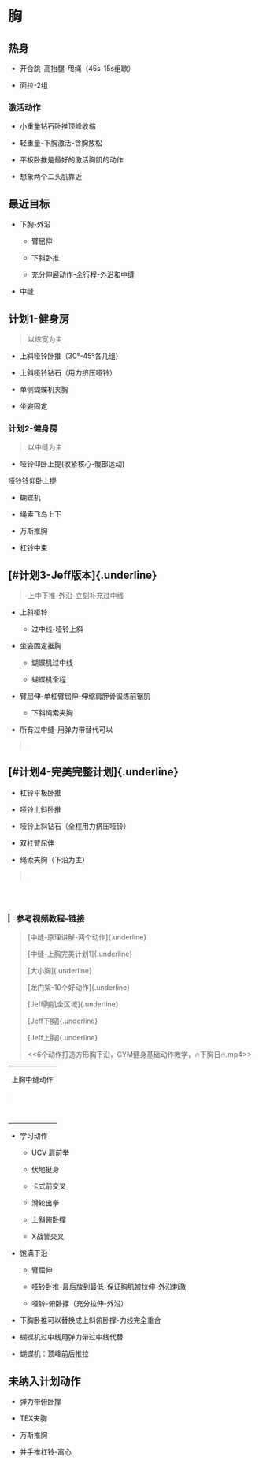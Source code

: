  

胸
======

## 热身

-   开合跳-高抬腿-甩绳（45s-15s组歇）

-   面拉-2组

### 激活动作

-   小重量钻石卧推顶峰收缩

-   轻重量-下胸激活-含胸放松

-   平板卧推是最好的激活胸肌的动作

-   想象两个二头肌靠近

最近目标
------------------------------

-   下胸-外沿

    -   臂屈伸

    -   下斜卧推

    -   充分伸展动作-全行程-外沿和中缝

-   中缝

计划1-健身房
----------------------------------

> 以练宽为主

-   上斜哑铃卧推（30°-45°各几组）

-   上斜哑铃钻石（用力挤压哑铃）

-   单侧蝴蝶机夹胸

-   坐姿固定

### 计划2-健身房

> 以中缝为主

-   哑铃仰卧上提(收紧核心-髋部运动)

哑铃铃仰卧上提

-   蝴蝶机

-   绳索飞鸟上下

-   万斯推胸

-   杠铃中束

**[\# ​计划3-Jeff版本]{.underline}**
------------------------------------

> 上中下推-外沿-立刻补充过中线

-   上斜哑铃

    -   过中线-哑铃上斜

-   坐姿固定推胸

    -   蝴蝶机过中线

    -   蝴蝶机全程

-   臂屈伸-单杠臂屈伸-伸缩肩胛骨锻炼前锯肌

    -   下斜绳索夹胸

-   所有过中缝-用弹力带替代可以

> ![](../../assets/002_健身-胸_000.png)

**[\# ​计划4-完美完整计划]{.underline}**
----------------------------------------

-   杠铃平板卧推

-   哑铃上斜卧推

-   哑铃上斜钻石（全程用力挤压哑铃）

-   双杠臂屈伸

-   绳索夹胸（下沿为主）

> ![](../../assets/002_健身-胸_000.png)

###  

### **▏​参考视频教程-链接**

> [中缝-原理讲解-两个动作]{.underline}
>
> [中缝-上胸完美计划1]{.underline}
>
> [大小胸]{.underline}
>
> [龙门架-10个好动作]{.underline}
>
> [Jeff胸肌全区域]{.underline}
>
> [Jeff下胸]{.underline}
>
> [Jeff上胸]{.underline}
>
> \<\<6个动作打造方形胸下沿，GYM健身基础动作教学，🔥下胸日🔥.mp4\>\>

<table>
<tbody>
<tr class="odd">
<td><p>上胸中缝动作</p>
<p><img src="../../assets/002_健身-胸_001.png" /></p>
<p> </p></td>
</tr>
</tbody>
</table>

-   学习动作

    -   UCV 肩前举

    -   伏地挺身

    -   卡式前交叉

    -   滑轮出拳

    -   上斜俯卧撑

    -   X战警交叉

-   饱满下沿

    -   臂屈伸

    -   哑铃卧推-最后放到最低-保证胸肌被拉伸-外沿刺激

    -   哑铃-俯卧撑（充分拉伸-外沿）

-   下胸卧推可以替换成上斜俯卧撑-力线完全重合

-   蝴蝶机过中线用弹力带过中线代替

-   蝴蝶机：顶峰前后推拉

未纳入计划动作
------------------------------------

-   弹力带俯卧撑

-   TEX夹胸

-   万斯推胸

-   并手推杠铃-离心

